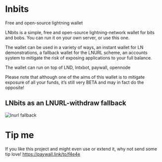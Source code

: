 # lnbits
Free and open-source lightning wallet

LNbits is a simple, free and open-source lightning-network wallet for bits and bobs. You can run it on your own server, or use this one.

The wallet can be used in a variety of ways, an instant wallet for LN demonstrations, a fallback wallet for the LNURL scheme, an accounts system to mitigate the risk of exposing applications to your full balance.

The wallet can run on top of LND, lntxbot, paywall, opennode

Please note that although one of the aims of this wallet is to mitigate exposure of all your funds, it’s still very BETA and may in fact do the opposite!

## LNbits as an LNURL-withdraw fallback

![lnurl fallback](https://i.imgur.com/CPBKHIv.png)



# Tip me
If you like this project and might even use or extend it, why not send some tip love!
https://paywall.link/to/f4e4e
